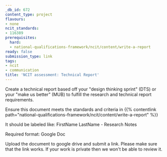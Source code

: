 ```yaml
---
_db_id: 672
content_type: project
flavours:
- none
ncit_standards:
- 116389
prerequisites:
  hard:
  - national-qualifications-framework/ncit/content/write-a-report
ready: false
submission_type: link
tags:
- ncit
- communication
title: 'NCIT assessment: Technical Report'
---
```


Create a technical report based off your "design thinking sprint" (DTS) or your "make us better" (MUB) to fulfill the research and technical report requirements.

Ensure this document meets the standards and criteria in {{% contentlink path="national-qualifications-framework/ncit/content/write-a-report" %}}

It should be labeled like: FirstName LastName - Research Notes

Required format: Google Doc

Upload the document to google drive and submit a link. Please make sure that the link works. If your work is private then we won't be able to review it.